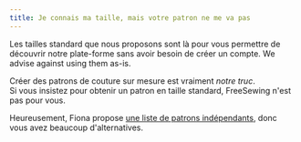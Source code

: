 ```yaml
---
title: Je connais ma taille, mais votre patron ne me va pas
---
```


Les tailles standard que nous proposons sont là pour vous permettre de découvrir notre plate-forme sans avoir besoin de créer un compte. We advise against using them as-is.

Créer des patrons de couture sur mesure est vraiment *notre truc*.  
Si vous insistez pour obtenir un patron en taille standard, FreeSewing n'est pas pour vous.

Heureusement, Fiona propose [une liste de patrons indépendants](https://chainstitcher.blogspot.com/p/indie-pattern-designers.html), donc vous avez beaucoup d'alternatives.
